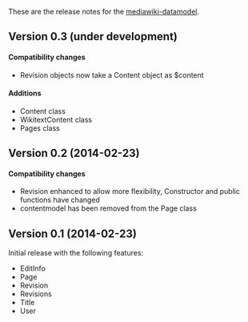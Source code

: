 These are the release notes for the [mediawiki-datamodel](README.md).

## Version 0.3 (under development)

#### Compatibility  changes

* Revision objects now take a Content object as $content

#### Additions

* Content class
* WikitextContent class
* Pages class


## Version 0.2 (2014-02-23)

#### Compatibility  changes

* Revision enhanced to allow more flexibility, Constructor and public functions have changed
* contentmodel has been removed from the Page class


## Version 0.1 (2014-02-23)

Initial release with the following features:

* EditInfo
* Page
* Revision
* Revisions
* Title
* User